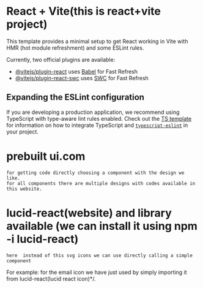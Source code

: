# React + Vite(this is react+vite project)

This template provides a minimal setup to get React working in Vite with HMR (hot module refreshment) and some ESLint rules.

Currently, two official plugins are available:

- [@vitejs/plugin-react](https://github.com/vitejs/vite-plugin-react/blob/main/packages/plugin-react) uses [Babel](https://babeljs.io/) for Fast Refresh
- [@vitejs/plugin-react-swc](https://github.com/vitejs/vite-plugin-react/blob/main/packages/plugin-react-swc) uses [SWC](https://swc.rs/) for Fast Refresh

## Expanding the ESLint configuration

If you are developing a production application, we recommend using TypeScript with type-aware lint rules enabled. Check out the [TS template](https://github.com/vitejs/vite/tree/main/packages/create-vite/template-react-ts) for information on how to integrate TypeScript and [`typescript-eslint`](https://typescript-eslint.io) in your project.


# prebuilt ui.com
    for getting code directly choosing a component with the design we like.
    for all components there are multiple designs with codes available in this website.
# lucid-react(website) and library available (we can install it using npm -i lucid-react)
    here  instead of this svg icons we can use directly calling a simple component
 For example:
  for the email icon we have just used <Mail/> by simply importing it from lucid-react(lucid react icon)*/.
                

